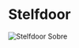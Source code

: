 # Stelfdoor
![Stelfdoor](https://user-images.githubusercontent.com/87235686/157997865-d5cac9d7-d651-4a6d-9d30-112ff86d914e.png)
Sobre
